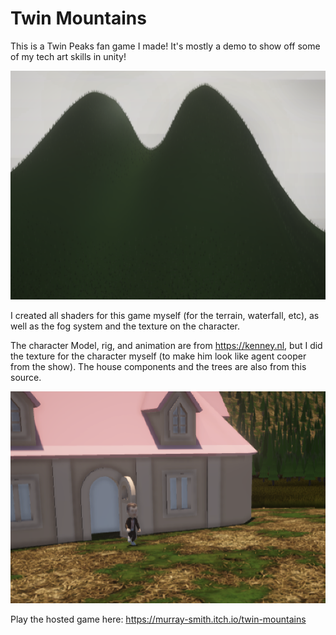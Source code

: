 # Twin Mountains

This is a Twin Peaks fan game I made! It's mostly a demo to show off some of my tech art skills in unity!

![alt text](https://github.com/MurraySmith27/Twin_Mountains/blob/master/sample_image_1.png?raw=true)

I created all shaders for this game myself (for the terrain, waterfall, etc), as well as the fog system and the texture on the character.

The character Model, rig, and animation are from https://kenney.nl, but I did the texture for the character myself (to make him look like agent cooper from the show). The house components and the trees are also from this source.

![alt text](https://github.com/MurraySmith27/Twin_Mountains/blob/master/sample_image_2.png?raw=true)

Play the hosted game here: https://murray-smith.itch.io/twin-mountains

